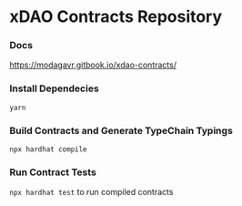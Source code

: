 # xDAO Contracts Repository

### Docs

https://modagavr.gitbook.io/xdao-contracts/

### Install Dependecies

`yarn`

### Build Contracts and Generate TypeChain Typings

`npx hardhat compile`

### Run Contract Tests

`npx hardhat test` to run compiled contracts 
